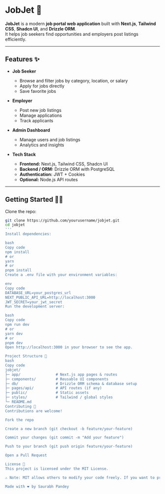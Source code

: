 # JobJet 🚀

**JobJet** is a modern **job portal web application** built with **Next.js**, **Tailwind CSS**, **Shadcn UI**, and **Drizzle ORM**.  
It helps job seekers find opportunities and employers post listings efficiently.

---

## Features ✨

- **Job Seeker**
  - Browse and filter jobs by category, location, or salary
  - Apply for jobs directly
  - Save favorite jobs

- **Employer**
  - Post new job listings
  - Manage applications
  - Track applicants

- **Admin Dashboard**
  - Manage users and job listings
  - Analytics and insights

- **Tech Stack**
  - **Frontend:** Next.js, Tailwind CSS, Shadcn UI
  - **Backend / ORM:** Drizzle ORM with PostgreSQL
  - **Authentication:** JWT + Cookies
  - **Optional:** Node.js API routes

---

## Getting Started 🏃‍♂️

Clone the repo:

```bash
git clone https://github.com/yourusername/jobjet.git
cd jobjet
'''
Install dependencies:

bash
Copy code
npm install
# or
yarn
# or
pnpm install
Create a .env file with your environment variables:

env
Copy code
DATABASE_URL=your_postgres_url
NEXT_PUBLIC_API_URL=http://localhost:3000
JWT_SECRET=your_jwt_secret
Run the development server:

bash
Copy code
npm run dev
# or
yarn dev
# or
pnpm dev
Open http://localhost:3000 in your browser to see the app.

Project Structure 📂
bash
Copy code
jobjet/
├─ app/                # Next.js app pages & routes
├─ components/         # Reusable UI components
├─ db/                 # Drizzle ORM schema & database setup
├─ pages/api/          # API routes (if any)
├─ public/             # Static assets
├─ styles/             # Tailwind / global styles
└─ README.md
Contributing 🤝
Contributions are welcome!

Fork the repo

Create a new branch (git checkout -b feature/your-feature)

Commit your changes (git commit -m "Add your feature")

Push to your branch (git push origin feature/your-feature)

Open a Pull Request

License 📝
This project is licensed under the MIT License.

⚠️ Note: MIT allows others to modify your code freely. If you want to prevent modifications in forks, you would need a more restrictive license.

Made with ❤️ by Saurabh Pandey